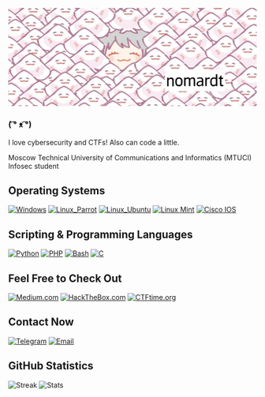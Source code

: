 ![Header](https://github.com/nomardt/Work/blob/main/profileimage1.jpg)


### ( ͡° ᴥ ͡°)

I love cybersecurity and CTFs! Also can code a little.

Moscow Technical University of Communications and Informatics (MTUCI) Infosec student

## Operating Systems
[![Windows](https://img.shields.io/badge/-Windows-DC322F?style=for-the-badge&logo=windows)](https://www.microsoft.com/en-us/windows)
[![Linux_Parrot](https://img.shields.io/badge/-ParrotSec_OS-DC322F?style=for-the-badge&logo=linux&logoColor=FFFFFF)](https://www.parrotsec.org/)
[![Linux_Ubuntu](https://img.shields.io/badge/-Linux_Ubuntu-DC322F?style=for-the-badge&logo=Ubuntu&logoColor=FFFFFF)](https://ubuntu.com/)
[![Linux Mint](https://img.shields.io/badge/Linux_Mint-DC322F?style=for-the-badge&logo=linux-mint&logoColor=white)](https://linuxmint.com/)
[![Cisco IOS](https://img.shields.io/badge/Cisco%20IOS-DC322F?style=for-the-badge&logo=Cisco&logoColor=white)](https://en.wikipedia.org/wiki/Cisco_IOS)

## Scripting & Programming Languages
[![Python](https://img.shields.io/badge/Python-DC322F?style=for-the-badge&logo=python&logoColor=white)](https://docs.python.org/3/)
[![PHP](https://img.shields.io/badge/PHP-DC322F?style=for-the-badge&logo=php&logoColor=white)](https://www.php.net/docs.php)
[![Bash](https://img.shields.io/badge/-Bash-DC322F?style=for-the-badge&logo=gnu-bash&logoColor=FFFFFF)](https://www.gnu.org/savannah-checkouts/gnu/bash/manual/bash.html)
[![C](https://img.shields.io/badge/-C-DC322F?style=for-the-badge&logo=C&logoColor=FFFFFF)](https://devdocs.io/c/)

## Feel Free to Check Out
[![Medium.com](https://img.shields.io/badge/-Medium-DC322F?style=for-the-badge&logo=Medium)](https://medium.com/@nomardt)
[![HackTheBox.com](https://img.shields.io/badge/-HTB-DC322F?style=for-the-badge&logo=HackTheBox)](https://app.hackthebox.com/users/1363617)
[![CTFtime.org](https://img.shields.io/badge/-CTFtime.org-DC322F?style=for-the-badge)](https://ctftime.org/user/149327)

## Contact Now
[![Telegram](https://img.shields.io/badge/-Telegram-DC322F?style=for-the-badge&logo=Telegram)](https://t.me/nomardt)
[![Email](https://img.shields.io/badge/-Email-DC322F?style=for-the-badge&logo=Thunderbird)](mailto:nomardt@aol.com)

## GitHub Statistics
![Streak](https://streak-stats.demolab.com?user=nomardt&theme=monokai&hide_border=true&border_radius=20&mode=weekly)
![Stats](https://github-readme-stats.vercel.app/api?username=nomardt&theme=monokai&border_radius=20&hide_border=true)

<!--
**nomardt/nomardt** is a ✨ _special_ ✨ repository because its `README.md` (this file) appears on your GitHub profile.

Here are some ideas to get you started:

- 🔭 I’m currently working on ...
- 🌱 I’m currently learning ...
- 👯 I’m looking to collaborate on ...
- 🤔 I’m looking for help with ...
- 💬 Ask me about ...
- 📫 How to reach me: ...
- 😄 Pronouns: ...
- ⚡ Fun fact: ...
-->
